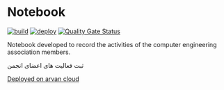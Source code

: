 # Notebook 
[![build](https://github.com/Sepehr79/notebook/actions/workflows/build.yml/badge.svg)](https://github.com/Sepehr79/notebook/actions/workflows/build.yml)
[![deploy](https://github.com/Sepehr79/notebook/actions/workflows/deploy.yml/badge.svg)](https://github.com/Sepehr79/notebook/actions/workflows/deploy.yml)
[![Quality Gate Status](https://sonarcloud.io/api/project_badges/measure?project=Sepehr79_notebook&metric=alert_status)](https://sonarcloud.io/summary/new_code?id=Sepehr79_notebook)

Notebook developed to record the activities of the  computer engineering association members.

ثبت فعالیت های اعضای انجمن

[Deployed on arvan cloud](https://notebook-kucess.apps.ir-thr-at1.arvan.run/notebook/v1/)
